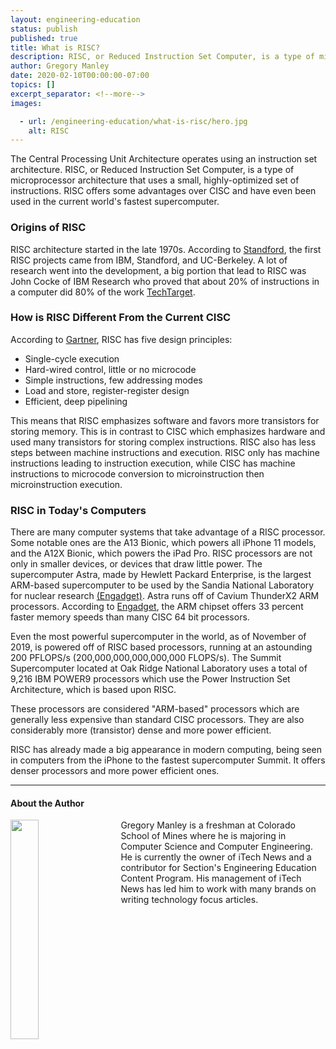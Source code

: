 ```yaml
---
layout: engineering-education
status: publish
published: true
title: What is RISC?
description: RISC, or Reduced Instruction Set Computer, is a type of microprocessor architecture that uses a small, highly-optimized set of instructions.
author: Gregory Manley
date: 2020-02-10T00:00:00-07:00
topics: []
excerpt_separator: <!--more-->
images:

  - url: /engineering-education/what-is-risc/hero.jpg
    alt: RISC
---
```

The Central Processing Unit Architecture operates using an instruction set architecture. RISC, or Reduced Instruction Set Computer, is a type of microprocessor architecture that uses a small, highly-optimized set of instructions. RISC offers some advantages over CISC and have even been used in the current world's fastest supercomputer.
<!--more-->

### Origins of RISC
RISC architecture started in the late 1970s. According to [Standford](https://cs.stanford.edu/people/eroberts/courses/soco/projects/risc/whatis/index.html), the first RISC projects came from IBM, Standford, and UC-Berkeley. A lot of research went into the development, a big portion that lead to RISC was John Cocke of IBM Research who proved that about 20% of instructions in a computer did 80% of the work [TechTarget](https://search400.techtarget.com/definition/RISC).

### How is RISC Different From the Current CISC
According to [Gartner](https://www.gartner.com/en/information-technology/glossary/risc-reduced-instruction-set-computer), RISC has five design principles:

  - Single-cycle execution
  - Hard-wired control, little or no microcode
  - Simple instructions, few addressing modes
  - Load and store, register-register design
  - Efficient, deep pipelining

This means that RISC emphasizes software and favors more transistors for storing memory. This is in contrast to CISC which emphasizes hardware and used many transistors for storing complex instructions. RISC also has less steps between machine instructions and execution. RISC only has machine instructions leading to instruction execution, while CISC has machine instructions to microcode conversion to microinstruction then microinstruction execution.

### RISC in Today's Computers
There are many computer systems that take advantage of a RISC processor. Some notable ones are the A13 Bionic, which powers all iPhone 11 models, and the A12X Bionic, which powers the iPad Pro. RISC processors are not only in smaller devices, or devices that draw little power. The supercomputer Astra, made by Hewlett Packard Enterprise, is the largest ARM-based supercomputer to be used by the Sandia National Laboratory for nuclear research [(Engadget)](https://www.engadget.com/2018/06/18/astra-arm-supercomputer/). Astra runs off of Cavium ThunderX2 ARM processors. According to [Engadget](https://www.engadget.com/2018/06/18/astra-arm-supercomputer/), the ARM chipset offers 33 percent faster memory speeds than many CISC 64 bit processors.

Even the most powerful supercomputer in the world, as of November of 2019, is powered off of RISC based processors, running at an astounding 200 PFLOPS/s (200,000,000,000,000,000 FLOPS/s). The Summit Supercomputer located at Oak Ridge National Laboratory uses a total of 9,216 IBM POWER9 processors which use the Power Instruction Set Architecture, which is based upon RISC.

These processors are considered "ARM-based" processors which are generally less expensive than standard CISC processors. They are also considerably more (transistor) dense and more power efficient.

RISC has already made a big appearance in modern computing, being seen in computers from the iPhone to the fastest supercomputer Summit. It offers denser processors and more power efficient ones.

---

#### About the Author
<img style="float: left; padding-right: 5%; margin-bottom: 10px; width:30%;" src="/engineering-education/authors/gregory-manley/avatar.jpg">Gregory Manley is a freshman at Colorado School of Mines where he is majoring in Computer Science and Computer Engineering. He is currently the owner of iTech News and a contributor for Section's Engineering Education Content Program. His management of iTech News has led him to work with many brands on writing technology focus articles.
